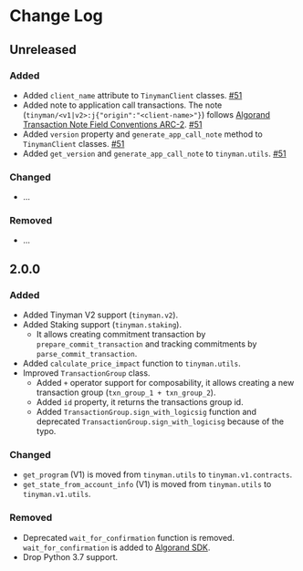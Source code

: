 # Change Log

## Unreleased

### Added

* Added `client_name` attribute to `TinymanClient` classes. [#51](https://github.com/tinymanorg/tinyman-py-sdk/pull/51)
* Added note to application call transactions. The note (`tinyman/<v1|v2>:j{"origin":"<client-name>"}`) follows [Algorand Transaction Note Field Conventions ARC-2](https://github.com/algorandfoundation/ARCs/blob/main/ARCs/arc-0002.md). [#51](https://github.com/tinymanorg/tinyman-py-sdk/pull/51)
* Added `version` property and `generate_app_call_note` method to `TinymanClient` classes. [#51](https://github.com/tinymanorg/tinyman-py-sdk/pull/51)
* Added `get_version` and `generate_app_call_note` to `tinyman.utils`. [#51](https://github.com/tinymanorg/tinyman-py-sdk/pull/51)

### Changed

* ...

### Removed
* ...


## 2.0.0

### Added

* Added Tinyman V2 support (`tinyman.v2`).
* Added Staking support (`tinyman.staking`).
  - It allows creating commitment transaction by `prepare_commit_transaction` and tracking commitments by `parse_commit_transaction`.
* Added `calculate_price_impact` function to `tinyman.utils`.
* Improved `TransactionGroup` class.
  - Added `+` operator support for composability, it allows creating a new transaction group (`txn_group_1 + txn_group_2`).
  - Added `id` property, it returns the transactions group id.
  - Added `TransactionGroup.sign_with_logicsig` function and deprecated `TransactionGroup.sign_with_logicisg` because of the typo.

### Changed

* `get_program` (V1) is moved from `tinyman.utils` to `tinyman.v1.contracts`.
* `get_state_from_account_info` (V1) is moved from `tinyman.utils` to `tinyman.v1.utils`.

### Removed

* Deprecated `wait_for_confirmation` function is removed. `wait_for_confirmation` is added to [Algorand SDK](https://github.com/algorand/py-algorand-sdk).
* Drop Python 3.7 support.

